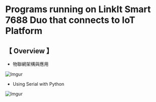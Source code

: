 # Programs running on LinkIt Smart 7688 Duo that connects to IoT Platform
      
## 【 Overview 】
                   
* 物聯網架構與應用
   
![Imgur](http://i.imgur.com/yw8NnAG.png)

* Using Serial with Python
     
![Imgur](http://i.imgur.com/5Su09Vc.png)

  
